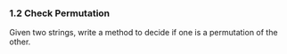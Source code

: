 ### 1.2 Check Permutation
Given two strings, write a method to decide if one is a permutation of the other.